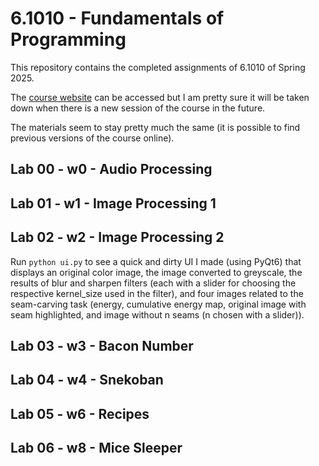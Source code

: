 # 6.1010 - Fundamentals of Programming
This repository contains the completed assignments of 6.1010 of Spring 2025. 

The [course website](https://py.mit.edu/spring25) can be accessed but I am pretty sure it will be taken down when there is a new session of the course in the future.

The materials seem to stay pretty much the same (it is possible to find previous versions of the course online).

## Lab 00 - w0 - Audio Processing

## Lab 01 - w1 - Image Processing 1

## Lab 02 - w2 - Image Processing 2
Run `python ui.py` to see a quick and dirty UI I made (using PyQt6) that displays an original color image, the image converted to greyscale, the results of blur and sharpen filters (each with a slider for choosing the respective kernel_size used in the filter), and four images related to the seam-carving task (energy, cumulative energy map, original image with seam highlighted, and image without n seams (n chosen with a slider)).

## Lab 03 - w3 - Bacon Number

## Lab 04 - w4 - Snekoban

## Lab 05 - w6 - Recipes

## Lab 06 - w8 - Mice Sleeper


